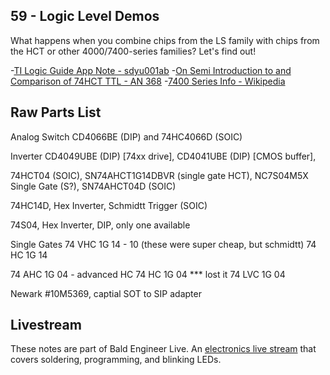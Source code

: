 ## 59 - Logic Level Demos 
What happens when you combine chips from the LS family with chips from the HCT or other 4000/7400-series families? Let's find out!

-[TI Logic Guide App Note - sdyu001ab](https://www.ti.com/lit/sg/sdyu001ab/sdyu001ab.pdf?ts=1612010759614)
-[On Semi Introduction to and Comparison of 74HCT TTL - AN 368](https://www.onsemi.com/pub/Collateral/AN-368.pdf)
-[7400 Series Info - Wikipedia](https://en.wikipedia.org/wiki/7400-series_integrated_circuits)


## Raw Parts List
Analog Switch
CD4066BE (DIP) and 74HC4066D (SOIC)

Inverter
CD4049UBE (DIP) [74xx drive], 
CD4041UBE (DIP) [CMOS buffer], 

74HCT04 (SOIC), 
SN74AHCT1G14DBVR (single gate HCT), 
NC7S04M5X Single Gate (S?), 
SN74AHCT04D (SOIC)

74HC14D, Hex Inverter, Schmidtt Trigger (SOIC)

74S04, Hex Inverter, DIP, only one available


Single Gates
 74 VHC 1G 14 - 10 (these were super cheap, but schmidtt)
 74 HC  1G 14

 74 AHC 1G 04 - advanced HC
 74 HC  1G 04 *** lost it
 74 LVC 1G 04


Newark #10M5369, captial SOT to SIP adapter



## Livestream
These notes are part of Bald Engineer Live. An [electronics live stream](https://twitch.tv/baldengineer) that covers soldering, programming, and blinking LEDs.